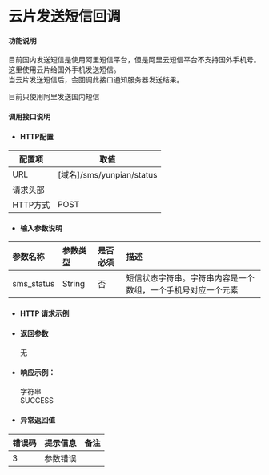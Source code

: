 # 云片发送短信回调

#### 功能说明

目前国内发送短信是使用阿里短信平台，但是阿里云短信平台不支持国外手机号。  
这里使用云片给国外手机发送短信。  
当云片发送短信后，会回调此接口通知服务器发送结果。

目前只使用阿里发送国内短信

#### 调用接口说明

* #### HTTP配置

| 配置项 | 取值 |
| --- | --- |
| URL | \[域名\]/sms/yunpian/status |
| 请求头部 |  |
| HTTP方式 | POST |

* #### 输入参数说明

| 参数名称 | 参数类型 | 是否必须 | 描述 |
| :--- | :--- | :--- | :--- |
| sms\_status | String | 否 | 短信状态字符串。字符串内容是一个数组，一个手机号对应一个元素 |

* #### HTTP 请求示例

* #### 返回参数

  无

* #### 响应示例：

  字符串  
  SUCCESS

* #### 异常返回值

| 错误码 | 提示信息 | 备注 |
| :--- | :--- | :--- |
| 3 | 参数错误 |  |



